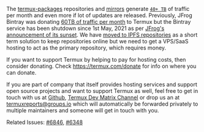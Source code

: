 The [termux-packages](https://github.com/termux/termux-packages) repositories and [mirrors](https://github.com/termux/termux-packages/wiki/Mirrors) generate [`40+ TB`](https://github.com/termux/termux-packages/issues/5620) of traffic per month and even more if lot of updates are released. Previously, JFrog Bintray was donating [60TB of traffic per month](https://twitter.com/termux/status/1255243673698213888) to Termux but the Bintray service has been shutdown since 1st May, 2021 as per [JFrog's announcement of its sunset](https://jfrog.com/blog/into-the-sunset-bintray-jcenter-gocenter-and-chartcenter/). We have [moved to IPFS repositories](https://github.com/termux/termux-packages/issues/6348) as a short term solution to keep repositories online but we need to get a VPS/SaaS hosting to act as the primary repository, which requires money.

If you want to support Termux by helping to pay for hosting costs, then consider donating. Check https://termux.com/donate for info on where you can donate.

If you are part of company that itself provides hosting services and support open source projects and want to support Termux as well, feel free to get in touch with us at [Github](https://github.com/termux/termux-packages/issues/6846), [Termux Dev Matrix Channel](https://matrix.to/#termux_dev:gitter.im) or drop us an at [termuxreports@groups.io](mailto:termuxreports@groups.io) which will automatically be forwarded privately to multiple maintainers and someone will get in touch with you.

Related Issues: [#6846](https://github.com/termux/termux-packages/issues/6846), [#6348](https://github.com/termux/termux-packages/issues/6348)